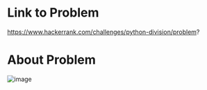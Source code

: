 # Link to Problem
https://www.hackerrank.com/challenges/python-division/problem?

# About Problem

![image](<img width="1280" alt="2023-05-08 (2)" src="https://github.com/maddydevgits/python-daily-challenges/assets/80940370/9dea094a-7700-4008-beb8-8250b1f61e9e">)
